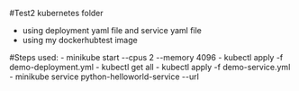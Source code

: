 #Test2 kubernetes folder
	

- 	using deployment yaml file and service yaml file
-	using my dockerhubtest image

#Steps used:
	-	minikube start --cpus 2 --memory 4096
	-	kubectl apply -f demo-deployment.yml
	-	kubectl get all
	-	kubectl apply -f demo-service.yml
	-	minikube service python-helloworld-service --url


